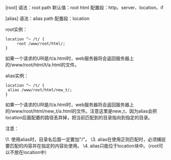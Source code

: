 [root]
语法：root path
默认值：root html
配置段：http、server、location、if

[alias]
语法：alias path
配置段：location

root实例：

 

```
location ^~ /t/ {
     root /www/root/html/;
}
```

如果一个请求的URI是/t/a.html时，web服务器将会返回服务器上的/www/root/html/t/a.html的文件。

 

alias实例：

 

```
location ^~ /t/ {
 alias /www/root/html/new_t/;
}
```

如果一个请求的URI是/t/a.html时，web服务器将会返回服务器上的/www/root/html/new_t/a.html的文件。注意这里是new_t，因为alias会把location后面配置的路径丢弃掉，把当前匹配到的目录指向到指定的目录。

 

注意：

\1. 使用alias时，目录名后面一定要加"/"。
\3. alias在使用正则匹配时，必须捕捉要匹配的内容并在指定的内容处使用。
\4. alias只能位于location块中。（root可以不放在location中）